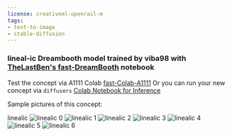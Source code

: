 ```yaml
---
license: creativeml-openrail-m
tags:
- text-to-image
- stable-diffusion
---
```

### lineal-ic Dreambooth model trained by viba98 with [TheLastBen's fast-DreamBooth](https://colab.research.google.com/github/TheLastBen/fast-stable-diffusion/blob/main/fast-DreamBooth.ipynb) notebook


Test the concept via A1111 Colab [fast-Colab-A1111](https://colab.research.google.com/github/TheLastBen/fast-stable-diffusion/blob/main/fast_stable_diffusion_AUTOMATIC1111.ipynb)
Or you can run your new concept via `diffusers` [Colab Notebook for Inference](https://colab.research.google.com/github/huggingface/notebooks/blob/main/diffusers/sd_dreambooth_inference.ipynb)

Sample pictures of this concept:













linealic
![linealic 0](https://huggingface.co/viba98/lineal-ic/resolve/main/sample_images/linealic_5.jpg)
    ![linealic 1](https://huggingface.co/viba98/lineal-ic/resolve/main/sample_images/linealic_4.jpg)
    ![linealic 2](https://huggingface.co/viba98/lineal-ic/resolve/main/sample_images/linealic_1.jpg)
    ![linealic 3](https://huggingface.co/viba98/lineal-ic/resolve/main/sample_images/linealic_3.jpg)
    ![linealic 4](https://huggingface.co/viba98/lineal-ic/resolve/main/sample_images/linealic_7.jpg)
    ![linealic 5](https://huggingface.co/viba98/lineal-ic/resolve/main/sample_images/linealic_6.jpg)
    ![linealic 6](https://huggingface.co/viba98/lineal-ic/resolve/main/sample_images/linealic_2.jpg)
    
